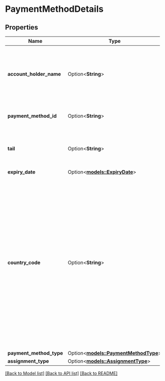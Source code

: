 # PaymentMethodDetails

## Properties

Name | Type | Description | Notes
------------ | ------------- | ------------- | -------------
**account_holder_name** | Option<**String**> | The name of the account holder who is registered for the payment method. | [optional]
**payment_method_id** | Option<**String**> | The payment method identifier. | [optional]
**tail** | Option<**String**> | The last three or four digits of the payment method. | [optional]
**expiry_date** | Option<[**models::ExpiryDate**](ExpiryDate.md)> |  | [optional]
**country_code** | Option<**String**> | The two-letter country code in ISO 3166-1 alpha-2 format. For payment methods in the `card` category, the code is for the country where the card was issued. For payment methods in the `bank account` category, the code is for the country where the account is located. | [optional]
**payment_method_type** | Option<[**models::PaymentMethodType**](PaymentMethodType.md)> |  | [optional]
**assignment_type** | Option<[**models::AssignmentType**](AssignmentType.md)> |  | [optional]

[[Back to Model list]](../README.md#documentation-for-models) [[Back to API list]](../README.md#documentation-for-api-endpoints) [[Back to README]](../README.md)


